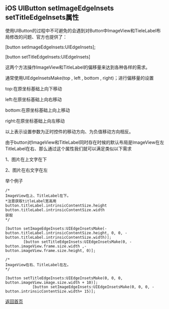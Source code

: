 
##  iOS UIButton setImageEdgeInsets setTitleEdgeInsets属性



使用UIButton的过程中不可避免的会遇到对Button中ImageView和TieleLabel布局修改的问题、官方也提供了：   

[button setImageEdgeInsets:UIEdgeInsets];   

[button setTitleEdgeInsets:UIEdgeInsets]   

这两个方法操作ImageView和TitleLabel的偏移量来达到各种各样的需求。

通常使用UIEdgeInsetsMake(top , left , bottom , right)；进行偏移量的设置   

top:在原坐标基础上向下移动   

left:在原坐标基础上向右移动   

bottom:在原坐标基础上向上移动   

right:在原坐标基础上向左移动   

以上表示设置参数为正时控件的移动方向、为负值移动方向相反。  

由于button对ImageView和TitleLabel同时存在时候的默认布局是ImageView在左TitleLabel在右、那么通过这个属性我们就可以满足类似以下需求 

1、图片在上文字在下  

2、图片在右文字在左

举个例子  

```
/*
ImageView在上、TitleLabel在下。
*注意获取titleLabel宽高用
button.titleLabel.intrinsicContentSize.height
button.titleLabel.intrinsicContentSize.width
获取
*/

[button setImageEdgeInsets:UIEdgeInsetsMake(-button.titleLabel.intrinsicContentSize.height, 0, 0, -button.titleLabel.intrinsicContentSize.width)];
        [button setTitleEdgeInsets:UIEdgeInsetsMake(0, -button.imageView.frame.size.width ,-button.imageView.frame.size.height, 0)];

/*
ImageView在右、TitleLabel在左。
*/

[button setTitleEdgeInsets:UIEdgeInsetsMake(0, 0, 0, button.imageView.image.size.width + 10)];
            [button setImageEdgeInsets:UIEdgeInsetsMake(0, 0, 0, -button.intrinsicContentSize.width+ 15)];
```



[返回首页](https://cwos111509sina.github.io/Blog/)
